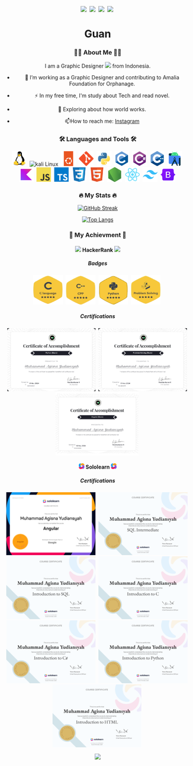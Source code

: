 <!-- Header -->
<div id="header" align="center">
  <!--Ganyu Photos-->
  <div>
    <img src="https://i2.wp.com/genshinbuilds.aipurrjects.com/genshin/characters/ganyu/image.png?strip=all&quality=75&w=256" width="200"/>&nbsp;
    <img src="https://s3.getstickerpack.com/storage/uploads/sticker-pack/ganyu/sticker_6.png?89b956340452584e02345f27c655093a&d=200x200" width="200"/>&nbsp;
    <img src="https://www.pngall.com/wp-content/uploads/14/Ganyu-PNG-Image-File.png" width="200"/>&nbsp;
    <img src="https://images-wixmp-ed30a86b8c4ca887773594c2.wixmp.com/f/f8c36aea-ceb9-49f0-adec-5ebf0d37b9d6/dewq90x-9b176f1c-40da-4602-be95-e19e63216816.png/v1/fill/w_1280,h_1280/genshin_impact_ganyu_chibi_transparent_png_by_vent1slyre_dewq90x-fullview.png?token=eyJ0eXAiOiJKV1QiLCJhbGciOiJIUzI1NiJ9.eyJzdWIiOiJ1cm46YXBwOjdlMGQxODg5ODIyNjQzNzNhNWYwZDQxNWVhMGQyNmUwIiwiaXNzIjoidXJuOmFwcDo3ZTBkMTg4OTgyMjY0MzczYTVmMGQ0MTVlYTBkMjZlMCIsIm9iaiI6W1t7ImhlaWdodCI6Ijw9MTI4MCIsInBhdGgiOiJcL2ZcL2Y4YzM2YWVhLWNlYjktNDlmMC1hZGVjLTVlYmYwZDM3YjlkNlwvZGV3cTkweC05YjE3NmYxYy00MGRhLTQ2MDItYmU5NS1lMTllNjMyMTY4MTYucG5nIiwid2lkdGgiOiI8PTEyODAifV1dLCJhdWQiOlsidXJuOnNlcnZpY2U6aW1hZ2Uub3BlcmF0aW9ucyJdfQ.kPk28PkkD4qEIiiaHDiqCRUzHcbyKC0uovRMSkaE3ss" width="200"/>&nbsp;
  </div>
  <div id="badges">
  <h1>
    Guan
  </h1>
</div>

<!--About-->
### :woman_technologist: About Me :woman_technologist:
I am a Graphic Designer <img src="https://media.giphy.com/media/WUlplcMpOCEmTGBtBW/giphy.gif" width="30"> from Indonesia.
- :telescope: I’m working as a Graphic Designer and contributing to Amalia Foundation for Orphanage.

- :zap: In my free time, I'm study about Tech and read novel.

- :seedling: Exploring about how world works.

- :mailbox:How to reach me: <a href="">Instagram</a>

<!--Languages and Tools-->
### :hammer_and_wrench: Languages and Tools :hammer_and_wrench:
<div>
  <img src="https://github.com/devicons/devicon/blob/master/icons/linux/linux-original.svg" title="Linux" alt="Linux" width="40" height="40"/>&nbsp;
  <img src="https://seeklogo.com/images/K/kali-linux-logo-93027C57BD-seeklogo.com.png" title="Kali Linux" alt="kali Linux" width="40" height="40"/>&nbsp;
  <img src="https://github.com/devicons/devicon/blob/master/icons/ubuntu/ubuntu-original.svg" title="Linux Ubuntu" alt="Linux Ubuntu" width="40" height="40"/>&nbsp;
  <img src="https://github.com/devicons/devicon/blob/master/icons/git/git-original.svg" title="Git" alt="Git" width="40" height="40"/>&nbsp;
  <img src="https://github.com/devicons/devicon/blob/master/icons/python/python-original.svg" title="Python" alt="Python" width="40" height="40"/>&nbsp;
  <img src="https://github.com/devicons/devicon/blob/master/icons/c/c-original.svg" title="C" alt="C" width="40" height="40"/>&nbsp;
  <img src="https://github.com/devicons/devicon/blob/master/icons/csharp/csharp-original.svg" title="C#" alt="C#" width="40" height="40"/>&nbsp;
  <img src="https://github.com/devicons/devicon/blob/master/icons/cplusplus/cplusplus-original.svg" title="C++" alt="C++" width="40" height="40"/>&nbsp;
  <img src="https://github.com/devicons/devicon/blob/master/icons/androidstudio/androidstudio-original.svg" title="Android Studio" alt="Android Studio" width="40" height="40"/>&nbsp;
  <img src="https://github.com/devicons/devicon/blob/master/icons/kotlin/kotlin-original.svg" title="Kotlin" alt="Kotlin" width="40" height="40"/>&nbsp;
  <img src="https://github.com/devicons/devicon/blob/master/icons/javascript/javascript-original.svg" title="Javascript" alt="Javascript" width="40" height="40"/>&nbsp;
  <img src="https://github.com/devicons/devicon/blob/master/icons/typescript/typescript-original.svg" title="Typescript" alt="Typescript" width="40" height="40"/>&nbsp;
  <img src="https://github.com/devicons/devicon/blob/master/icons/css3/css3-original.svg" title="CSS3" alt="CSS3" width="40" height="40"/>&nbsp;
  <img src="https://github.com/devicons/devicon/blob/master/icons/html5/html5-original.svg" title="HTML5" alt="HTML5" width="40" height="40"/>&nbsp;
  <img src="https://github.com/devicons/devicon/blob/master/icons/nodejs/nodejs-original.svg" title="NodeJS" alt="NodeJS" width="40" height="40"/>&nbsp;
  <img src="https://github.com/devicons/devicon/blob/master/icons/react/react-original.svg" title="React" alt="React" width="40" height="40"/>&nbsp;
  <img src="https://github.com/devicons/devicon/blob/master/icons/tailwindcss/tailwindcss-original.svg" title="Tailwind" alt="Tailwind" width="40" height="40"/>&nbsp;
  <img src="https://github.com/devicons/devicon/blob/master/icons/bootstrap/bootstrap-original.svg" title="Bootstrap" alt="Bootstrap" width="40" height="40"/>&nbsp;
</div>


<!--Stats-->

### :fire: My Stats :fire:
[![GitHub Streak](https://github-readme-streak-stats.herokuapp.com?user=guanshiyin28&theme=iceberg)](https://www.instagram.com/guanshiyin_/)

[![Top Langs](https://github-readme-stats.vercel.app/api/top-langs/?username=guanshiyin28&layout=compact&theme=tokyonight)](https://www.instagram.com/guanshiyin_/)

<!--(https://git.io/streak-stats)-->

<!--Achievment-->
### :medal_sports: My Achievment :medal_sports:
<!--HackerRank-->
<h4>
  <img src="https://hrcdn.net/fcore/assets/favicon-ddc852f75a.png" width="15"> HackerRank <img src="https://hrcdn.net/fcore/assets/favicon-ddc852f75a.png" width="15">
</h4>
<h5>
  Badges
</h5>
  <img src="https://github.com/guanshiyin28/guanshiyin28/blob/main/HackerRank/Badges/C%20Gold%20Badges.svg" title="C" alt="C" height="80" width="80">&nbsp;
  <img src="https://github.com/guanshiyin28/guanshiyin28/blob/main/HackerRank/Badges/C%2B%2B%20Gold%20Badges.svg" title="C++" alt="C++" height="80" width="80">&nbsp;
  <img src="https://github.com/guanshiyin28/guanshiyin28/blob/main/HackerRank/Badges/Python%20Gold%20Badges.svg" title="Python" alt="Python" height="80" width="80">&nbsp;
  <img src="https://github.com/guanshiyin28/guanshiyin28/blob/main/HackerRank/Badges/Problem%20Solving%20Gold%20Badges.svg" title="Problem Solving" alt="Problem Solving" height="80" width="80">&nbsp;
<h5>
  Certifications
</h5>
  <img src="https://github.com/guanshiyin28/guanshiyin28/blob/main/HackerRank/Certifications/Python%20Basic%20Certificate.png" title="Python Basic" alt="Python Basic" height="170">&nbsp;
  <img src="https://github.com/guanshiyin28/guanshiyin28/blob/main/HackerRank/Certifications/Problem%20Solving%20Basic.png" title="Problem Solving Basic" alt="Problem Solving Basic" height="170">&nbsp;
  <img src="https://github.com/guanshiyin28/guanshiyin28/blob/main/HackerRank/Certifications/Angular%20Basic%20Certificate.png" title="Angular Basic" alt="Angular Basic" height="170">&nbsp;
<!--Sololearn-->
<h4>
  <img src="https://github.com/guanshiyin28/guanshiyin28/blob/main/Sololearn/Sololearn.svg" width="15"> Sololearn <img src="https://github.com/guanshiyin28/guanshiyin28/blob/main/Sololearn/Sololearn.svg" width="15">
</h4>
<h5>
  Certifications
</h5>
<!--Programming Languages-->
<!--Intermediate-->
  <img src="https://github.com/guanshiyin28/guanshiyin28/blob/main/Sololearn/Certificates/Programming%20languages/Intermediate/Angular.png" title="Angular" alt="Angular" height="170">&nbsp;
  <img src="https://github.com/guanshiyin28/guanshiyin28/blob/main/Sololearn/Certificates/Programming%20languages/Intermediate/SQL%20Intermediate.png" title="SQL Intermediate" alt="SQL Intermediate" height="170">&nbsp;
<!--Beginner-->
  <img src="https://github.com/guanshiyin28/guanshiyin28/blob/main/Sololearn/Certificates/Programming%20languages/Beginner/Introduction%20to%20SQL.png" title="Introduction to SQL" alt="Introduction to SQL" height="170">&nbsp;
  <img src="https://github.com/guanshiyin28/guanshiyin28/blob/main/Sololearn/Certificates/Programming%20languages/Beginner/Introduction%20to%20C.png" title="Introduction to C" alt="Introduction to C" height="170">&nbsp;
  <img src="https://github.com/guanshiyin28/guanshiyin28/blob/main/Sololearn/Certificates/Programming%20languages/Beginner/Introduction%20to%20C%23.png" title="Introduction to C#" alt="Introduction to C#" height="170">&nbsp;
  <img src="https://github.com/guanshiyin28/guanshiyin28/blob/main/Sololearn/Certificates/Programming%20languages/Beginner/Introduction%20to%20Python.png" title="Introduction to Python" alt="Introduction to Python" height="170">&nbsp;
  <img src="https://github.com/guanshiyin28/guanshiyin28/blob/main/Sololearn/Certificates/Programming%20languages/Beginner/Introduction%20to%20HTML.png" title="Introduction to HTML" alt="Introduction to HTML" height="170">&nbsp;
  
  

<!--Footer-->
<p align="center">
  <a href="https://www.instagram.com/guanshiyin_/">
     <img src="https://capsule-render.vercel.app/api?type=waving&height=200&color=20:72aae3,100:cadbf5&section=footer&reversal=false&textBg=false&fontAlignY=50&descAlign=48&descAlignY=59"/>
  </a>
</p>
